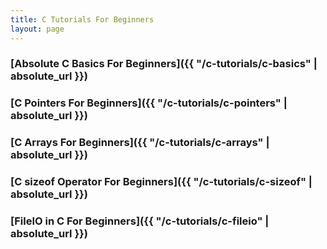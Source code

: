 ```yaml
---
title: C Tutorials For Beginners
layout: page
---
```


### [Absolute C Basics For Beginners]({{ "/c-tutorials/c-basics" | absolute_url }})

### [C Pointers For Beginners]({{ "/c-tutorials/c-pointers" | absolute_url }})

### [C Arrays For Beginners]({{ "/c-tutorials/c-arrays" | absolute_url }})

### [C sizeof Operator For Beginners]({{ "/c-tutorials/c-sizeof" | absolute_url }})

### [FileIO in C For Beginners]({{ "/c-tutorials/c-fileio" | absolute_url }})